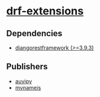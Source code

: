 # [drf-extensions](https://pypi.org/project/drf-extensions)

## Dependencies
- [djangorestframework (>=3.9.3)](packages/d/djangorestframework.md)



## Publishers
- [auvipy](https://pypi.org/user/auvipy)
- [mynameis](https://pypi.org/user/mynameis)

